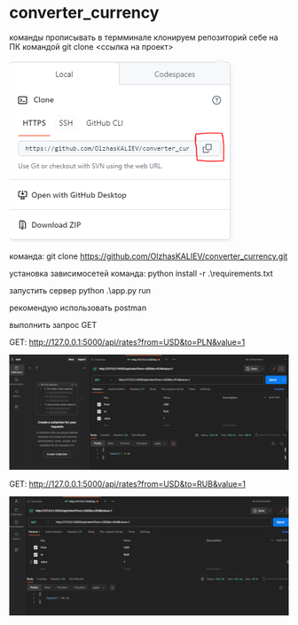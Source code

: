 # converter_currency

команды прописывать в термминале
клонируем репозиторий себе на ПК командой git clone <ссылка на проект>

![img_2.png](img_2.png)

команда: git clone https://github.com/OlzhasKALIEV/converter_currency.git

установка зависимосетей команда: python install -r .\requirements.txt

запустить сервер python .\app.py run 

рекомендую использовать postman

выполнить запрос GET

GET: http://127.0.0.1:5000/api/rates?from=USD&to=PLN&value=1

![img.png](img.png)

GET: http://127.0.0.1:5000/api/rates?from=USD&to=RUB&value=1

![img_1.png](img_1.png)